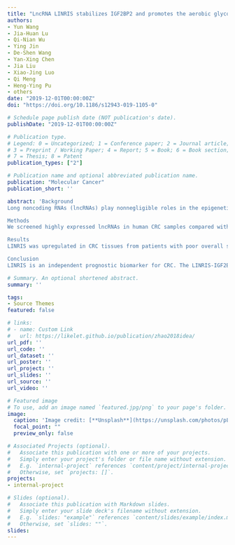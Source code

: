 ```yaml
---
title: "LncRNA LINRIS stabilizes IGF2BP2 and promotes the aerobic glycolysis in colorectal cancer"
authors:
- Yun Wang
- Jia-Huan Lu
- Qi-Nian Wu
- Ying Jin
- De-Shen Wang
- Yan-Xing Chen
- Jia Liu
- Xiao-Jing Luo
- Qi Meng
- Heng-Ying Pu
- others
date: "2019-12-01T00:00:00Z"
doi: "https://doi.org/10.1186/s12943-019-1105-0"

# Schedule page publish date (NOT publication's date).
publishDate: "2019-12-01T00:00:00Z"

# Publication type.
# Legend: 0 = Uncategorized; 1 = Conference paper; 2 = Journal article;
# 3 = Preprint / Working Paper; 4 = Report; 5 = Book; 6 = Book section;
# 7 = Thesis; 8 = Patent
publication_types: ["2"]

# Publication name and optional abbreviated publication name.
publication: "Molecular Cancer"
publication_short: ''

abstract: 'Background
Long noncoding RNAs (lncRNAs) play nonnegligible roles in the epigenetic regulation of cancer cells. This study aimed to identify a specific lncRNA that promotes the colorectal cancer (CRC) progression and could be a potential therapeutic target.

Methods
We screened highly expressed lncRNAs in human CRC samples compared with their matched adjacent normal tissues. The proteins that interact with LINRIS (Long Intergenic Noncoding RNA for IGF2BP2 Stability) were confirmed by RNA pull-down and RNA immunoprecipitation (RIP) assays. The proliferation and metabolic alteration of CRC cells with LINRIS inhibited were tested in vitro and in vivo.

Results
LINRIS was upregulated in CRC tissues from patients with poor overall survival (OS), and LINRIS inhibition led to the impaired CRC cell line growth. Moreover, knockdown of LINRIS resulted in a decreased level of insulin-like growth factor 2 mRNA-binding protein 2 (IGF2BP2), a newly found N6-methyladenosine (m6A) ‘reader’. LINRIS blocked K139 ubiquitination of IGF2BP2, maintaining its stability. This process prevented the degradation of IGF2BP2 through the autophagy-lysosome pathway (ALP). Therefore, knockdown of LINRIS attenuated the downstream effects of IGF2BP2, especially MYC-mediated glycolysis in CRC cells. In addition, the transcription of LINRIS could be inhibited by GATA3 in CRC cells. In vivo experiments showed that the inhibition of LINRIS suppressed the proliferation of tumors in orthotopic models and in patient-derived xenograft (PDX) models.

Conclusion
LINRIS is an independent prognostic biomarker for CRC. The LINRIS-IGF2BP2-MYC axis promotes the progression of CRC and is a promising therapeutic target.'

# Summary. An optional shortened abstract.
summary: ''

tags:
- Source Themes
featured: false

# links:
# - name: Custom Link
#   url: https://likelet.github.io/publication/zhao2018idea/
url_pdf: ''
url_code: ''
url_dataset: ''
url_poster: ''
url_project: ''
url_slides: ''
url_source: ''
url_video: ''

# Featured image
# To use, add an image named `featured.jpg/png` to your page's folder. 
image:
  caption: 'Image credit: [**Unsplash**](https://unsplash.com/photos/pLCdAaMFLTE)'
  focal_point: ""
  preview_only: false

# Associated Projects (optional).
#   Associate this publication with one or more of your projects.
#   Simply enter your project's folder or file name without extension.
#   E.g. `internal-project` references `content/project/internal-project/index.md`.
#   Otherwise, set `projects: []`.
projects:
- internal-project

# Slides (optional).
#   Associate this publication with Markdown slides.
#   Simply enter your slide deck's filename without extension.
#   E.g. `slides: "example"` references `content/slides/example/index.md`.
#   Otherwise, set `slides: ""`.
slides:
---
```


